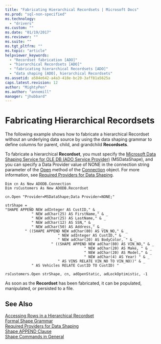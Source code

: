 ```yaml
---
title: "Fabricating Hierarchical Recordsets | Microsoft Docs"
ms.prod: "sql-non-specified"
ms.technology:
  - "drivers"
ms.custom: ""
ms.date: "01/19/2017"
ms.reviewer: ""
ms.suite: ""
ms.tgt_pltfrm: ""
ms.topic: "article"
helpviewer_keywords: 
  - "Recordset fabrication [ADO]"
  - "hierarchical Recordsets [ADO]"
  - "fabricating hierarchical Recordsets [ADO]"
  - "data shaping [ADO], hierarchical Recordsets"
ms.assetid: a584e642-a4a3-418e-bc20-3aff81a5625a
caps.latest.revision: 12
author: "MightyPen"
ms.author: "annemill"
manager: "jhubbard"
---
```

# Fabricating Hierarchical Recordsets
The following example shows how to fabricate a hierarchical Recordset without an underlying data source by using the data shaping grammar to define columns for parent, child, and grandchild **Recordsets**.  
  
 To fabricate a hierarchical **Recordset**, you must specify the [Microsoft Data Shaping Service for OLE DB (ADO Service Provider)](../../../ado/guide/appendixes/microsoft-data-shaping-service-for-ole-db-ado-service-provider.md) (MSDataShape), and you can specify a Data Provider value of NONE in the connection string parameter of the [Open](../../../ado/reference/ado-api/open-method-ado-connection.md) method of the [Connection](../../../ado/reference/ado-api/connection-object-ado.md) object. For more information, see [Required Providers for Data Shaping](../../../ado/guide/data/required-providers-for-data-shaping.md).  
  
```  
Dim cn As New ADODB.Connection  
Dim rsCustomers As New ADODB.Recordset  
  
cn.Open "Provider=MSDataShape;Data Provider=NONE;"  
  
strShape = _  
"SHAPE APPEND NEW adInteger AS CustID," & _  
            " NEW adChar(25) AS FirstName," & _  
            " NEW adChar(25) AS LastName," & _  
            " NEW adChar(12) AS SSN," & _  
            " NEW adChar(50) AS Address," & _  
         " ((SHAPE APPEND NEW adChar(80) AS VIN_NO," & _  
                        " NEW adInteger AS CustID," & _  
                        " NEW adChar(20) AS BodyColor, " & _  
                     " ((SHAPE APPEND NEW adChar(80) AS VIN_NO," & _  
                                    " NEW adChar(20) AS Make, " & _  
                                    " NEW adChar(20) AS Model," & _  
                                    " NEW adChar(4) AS Year) " & _  
                        " AS VINS RELATE VIN_NO TO VIN_NO))" & _  
            " AS Vehicles RELATE CustID TO CustID) "  
  
rsCustomers.Open strShape, cn, adOpenStatic, adLockOptimistic, -1  
```  
  
 As soon as the **Recordset** has been fabricated, it can be populated, manipulated, or persisted to a file.  
  
## See Also  
 [Accessing Rows in a Hierarchical Recordset](../../../ado/guide/data/accessing-rows-in-a-hierarchical-recordset.md)   
 [Formal Shape Grammar](../../../ado/guide/data/formal-shape-grammar.md)   
 [Required Providers for Data Shaping](../../../ado/guide/data/required-providers-for-data-shaping.md)   
 [Shape APPEND Clause](../../../ado/guide/data/shape-append-clause.md)   
 [Shape Commands in General](../../../ado/guide/data/shape-commands-in-general.md)